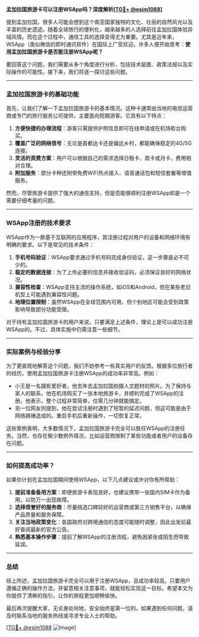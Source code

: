 **孟加拉国旅游卡可以注册WSApp吗？深度解析[[TG💪+ @esim1088](https://t.me/s/esim1088)]**

提到孟加拉国，很多人可能会想到这个南亚国家独特的文化、壮丽的自然风光以及丰富的历史遗迹。随着全球旅行的便利化，越来越多的人选择前往孟加拉国体验异域风情。而在这个过程中，通信工具的选择变得尤为重要。尤其是近年来，WSApp（类似微信的即时通讯软件）在国际上广受欢迎，许多人便开始思考：**使用孟加拉国旅游卡是否能注册WSApp呢？**

要回答这个问题，我们需要从多个角度进行分析，包括技术层面、政策法规以及实际操作的可能性。接下来，我们将逐一探讨这些问题。

---

### 孟加拉国旅游卡的基础功能

首先，让我们了解一下孟加拉国旅游卡的基本情况。这种卡通常由当地的电信运营商或专门的旅行服务公司提供，主要面向短期游客。它具有以下特点：

1. **方便快捷的办理流程**：游客只需提供护照信息即可在线申请或在机场柜台购买。
2. **覆盖广泛的网络信号**：无论是首都达卡还是偏远乡村，都能确保稳定的4G/5G连接。
3. **灵活的资费方案**：用户可以根据自己的需求选择日租卡、周卡或月卡，费用相对合理。
4. **附加服务**：部分卡种还附带免费WiFi热点接入、语音通话包和短信套餐等增值服务。

然而，尽管旅游卡提供了强大的通信支持，但是否能够顺利注册WSApp却是一个需要仔细考量的问题。

---

### WSApp注册的技术要求

WSApp作为一款基于互联网的应用程序，其注册过程对用户的设备和网络环境有明确的要求。以下是常见的技术条件：

1. **手机号码验证**：WSApp要求通过手机号码完成身份验证，这一步骤是必不可少的。
2. **稳定的数据连接**：为了上传必要的信息并接收验证码，必须保证良好的网络状况。
3. **兼容性检查**：WSApp支持主流的操作系统，如iOS和Android，但在某些老旧机型上可能遇到兼容性问题。
4. **地理位置限制**：虽然WSApp在全球范围内可用，但个别地区可能会受到政策影响导致部分功能受限。

对于持有孟加拉国旅游卡的用户来说，只要满足上述条件，理论上是可以成功注册WSApp的。不过，具体实施中仍需注意一些细节。

---

### 实际案例与经验分享

为了更直观地解答这个问题，我们不妨参考一些真实用户的反馈。根据多位旅行者的经历，使用孟加拉国旅游卡注册WSApp的成功率非常高。例如：

- 小王是一名摄影爱好者，他去年去孟加拉国拍摄人文题材的照片。为了保持与家人的联系，他在机场购买了一张本地旅游卡，并顺利完成了WSApp的注册。他表示，整个过程非常简单，仅需几分钟就能搞定。
- 另一位网友则提到，他在尝试注册时遇到了短暂的延迟问题，但这可能是由于网络拥堵造成的。重启手机后重新操作，一切恢复正常。

这些案例表明，大多数情况下，孟加拉国旅游卡完全可以胜任WSApp的注册任务。当然，也存在极少数例外情况，比如运营商限制了某些功能或者用户的设备存在问题。

---

### 如何提高成功率？

如果你计划在孟加拉国期间使用WSApp，以下几点建议或许对你有所帮助：

1. **提前准备备用方案**：即便旅游卡表现良好，也建议携带一张国内SIM卡作为备用，以防万一出现故障。
2. **选择信誉好的服务商**：尽量挑选口碑较好的运营商或第三方销售平台，以确保产品质量和服务保障。
3. **关注当地政策变化**：各国政府对跨境通信的态度可能随时调整，因此出发前最好查阅最新的官方公告。
4. **熟悉基本操作步骤**：提前了解WSApp的注册流程，避免因紧张或陌生而导致延误。

---

### 总结

综上所述，孟加拉国旅游卡完全可以用于注册WSApp，且成功率较高。只要用户遵循正确的操作方法，并留意相关注意事项，就能轻松实现这一目标。希望本文为你提供了清晰的指引，让你的旅程更加顺畅愉快。

最后再次提醒大家，无论身处何地，安全始终是第一位的。如果遇到任何问题，请及时联系当地的服务热线或寻求专业人士的帮助。

[[TG💪+ @esim1088](https://t.me/s/esim1088) ![Image](https://i.postimg.cc/4NQfJmqS/Snipaste-2025-05-13-00-14-12.png)]